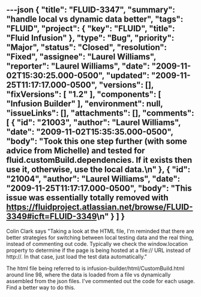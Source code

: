 ---json
{
  "title": "FLUID-3347",
  "summary": "handle local vs dynamic data better",
  "tags": "FLUID",
  "project": {
    "key": "FLUID",
    "title": "Fluid Infusion"
  },
  "type": "Bug",
  "priority": "Major",
  "status": "Closed",
  "resolution": "Fixed",
  "assignee": "Laurel Williams",
  "reporter": "Laurel Williams",
  "date": "2009-11-02T15:30:25.000-0500",
  "updated": "2009-11-25T11:17:17.000-0500",
  "versions": [],
  "fixVersions": [
    "1.2"
  ],
  "components": [
    "Infusion Builder"
  ],
  "environment": null,
  "issueLinks": [],
  "attachments": [],
  "comments": [
    {
      "id": "21003",
      "author": "Laurel Williams",
      "date": "2009-11-02T15:35:35.000-0500",
      "body": "Took this one step further (with some advice from Michelle) and tested for fluid.customBuild.dependencies. If it exists then use it, otherwise, use the local data.\n"
    },
    {
      "id": "21004",
      "author": "Laurel Williams",
      "date": "2009-11-25T11:17:17.000-0500",
      "body": "This issue was essentially totally removed with <https://fluidproject.atlassian.net/browse/FLUID-3349#icft=FLUID-3349>\n"
    }
  ]
}
---
Colin Clark says "Taking a look at the HTML file, I'm reminded that there are better strategies for switching between local testing data and the real thing, instead of commenting out code. Typically we check the window\.location property to determine if the page is being hosted at a file:// URL instead of http\://. In that case, just load the test data automatically."

The html file being referred to is infusion-builder/html/CustomBuild.html around line 98, where the data is loaded from a file vs dynamically assembled from the json files. I've commented out the code for each usage. Find a better way to do this.

        